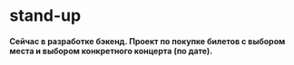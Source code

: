 # stand-up
#### Сейчас в разработке бэкенд. Проект по покупке билетов с выбором места и выбором конкретного концерта (по дате).